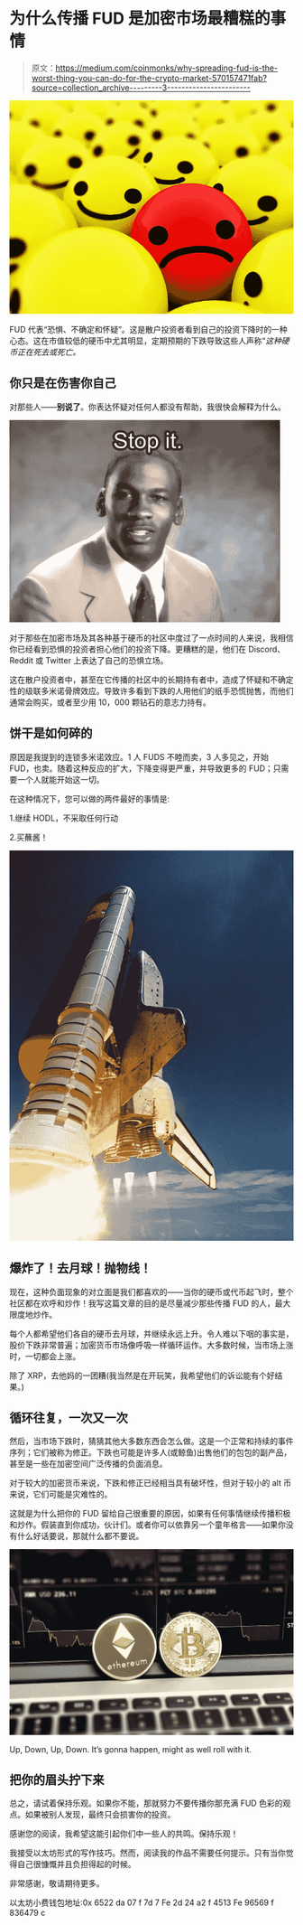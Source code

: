 # 为什么传播 FUD 是加密市场最糟糕的事情

> 原文：<https://medium.com/coinmonks/why-spreading-fud-is-the-worst-thing-you-can-do-for-the-crypto-market-570157471fab?source=collection_archive---------3----------------------->

![](img/b31ce21751e6402ae573a06278dfd15c.png)

FUD 代表“恐惧、不确定和怀疑”。这是散户投资者看到自己的投资下降时的一种心态。这在市值较低的硬币中尤其明显，定期预期的下跌导致这些人声称“*这种硬币正在死去或死亡。*

## 你只是在伤害你自己

对那些人——**别说了**。你表达怀疑对任何人都没有帮助，我很快会解释为什么。

![](img/2f3afad218ce468d550632f2f856d914.png)

对于那些在加密市场及其各种基于硬币的社区中度过了一点时间的人来说，我相信你已经看到恐惧的投资者担心他们的投资下降。更糟糕的是，他们在 Discord、Reddit 或 Twitter 上表达了自己的恐惧立场。

这在散户投资者中，甚至在它传播的社区中的长期持有者中，造成了怀疑和不确定性的级联多米诺骨牌效应。导致许多看到下跌的人用他们的纸手恐慌抛售，而他们通常会购买，或者至少用 10，000 颗钻石的意志力持有。

## 饼干是如何碎的

原因是我提到的连锁多米诺效应。1 人 FUDS 不睦而卖，3 人多见之，开始 FUD，也卖。随着这种反应的扩大，下降变得更严重，并导致更多的 FUD；只需要一个人就能开始这一切。

在这种情况下，您可以做的两件最好的事情是:

1.继续 HODL，不采取任何行动

2.买蘸酱！

![](img/2706847ac91a1cdafd910d7b1a63bacc.png)

## 爆炸了！去月球！抛物线！

现在，这种负面现象的对立面是我们都喜欢的——当你的硬币或代币起飞时，整个社区都在欢呼和炒作！我写这篇文章的目的是尽量减少那些传播 FUD 的人，最大限度地炒作。

每个人都希望他们各自的硬币去月球，并继续永远上升。令人难以下咽的事实是，股价下跌非常普遍；加密货币市场像呼吸一样循环运作。大多数时候，当市场上涨时，一切都会上涨。

除了 XRP，去他妈的一团糟(我当然是在开玩笑，我希望他们的诉讼能有个好结果。)

## 循环往复，一次又一次

然后，当市场下跌时，猜猜其他大多数东西会怎么做。这是一个正常和持续的事件序列；它们被称为修正。下跌也可能是许多人(或鲸鱼)出售他们的包包的副产品，甚至是一些在加密空间广泛传播的负面消息。

对于较大的加密货币来说，下跌和修正已经相当具有破坏性，但对于较小的 alt 币来说，它们可能是灾难性的。

这就是为什么把你的 FUD 留给自己很重要的原因，如果有任何事情继续传播积极和炒作。假装直到你成功，伙计们。或者你可以依靠另一个童年格言——如果你没有什么好话要说，那就什么都不要说。

![](img/f52dae1454bfe9427e5679a9bbc1ad7d.png)

Up, Down, Up, Down. It’s gonna happen, might as well roll with it.

## 把你的眉头拧下来

总之，请试着保持乐观。如果你不能，那就努力不要传播你那充满 FUD 色彩的观点。如果被别人发现，最终只会损害你的投资。

感谢您的阅读，我希望这能引起你们中一些人的共鸣。保持乐观！

我接受以太坊形式的写作技巧。然而，阅读我的作品不需要任何提示。只有当你觉得自己很慷慨并且负担得起的时候。

非常感谢，敬请期待更多。

以太坊小费钱包地址:0x 6522 da 07 f 7d 7 Fe 2d 24 a2 f 4513 Fe 96569 f 836479 c